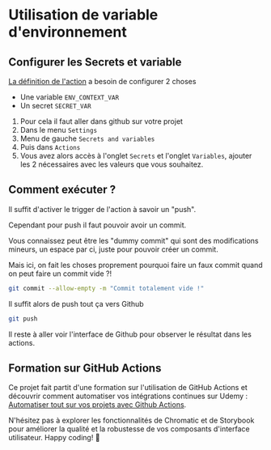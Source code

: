# Utilisation de variable d'environnement

## Configurer les Secrets et variable
[La définition de l'action](./.github/workflows/env-var.yaml) a besoin de configurer 2 choses


* Une variable `ENV_CONTEXT_VAR`
* Un secret `SECRET_VAR`

1) Pour cela il faut aller dans github sur votre projet
2) Dans le menu `Settings`
3) Menu de gauche `Secrets and variables`
4) Puis dans `Actions`
5) Vous avez alors accès à l'onglet `Secrets` et l'onglet `Variables`, ajouter les 2 nécessaires avec les valeurs que vous souhaitez.


## Comment exécuter ?

Il suffit d'activer le trigger de l'action à savoir un "push". 

Cependant pour push il faut pouvoir avoir un commit.

Vous connaissez peut être les "dummy commit" qui sont des modifications mineurs, un espace par ci, juste pour pouvoir créer un commit.


Mais ici, on fait les choses proprement pourquoi faire un faux commit quand on peut faire un commit vide ?!

```bash
git commit --allow-empty -m "Commit totalement vide !"
```

Il suffit alors de push tout ça vers Github

```bash
git push
```

Il reste à aller voir l'interface de Github pour observer le résultat dans les actions.

## Formation sur GitHub Actions

Ce projet fait partit d'une formation sur l'utilisation de GitHub Actions et découvrir comment automatiser vos intégrations continues sur Udemy : [Automatiser tout sur vos projets avec Github Actions](https://www.udemy.com/course/automatiser-tout-sur-vos-projets-avec-github-actions/?referralCode=268A353A1CAE10611EBD).

N'hésitez pas à explorer les fonctionnalités de Chromatic et de Storybook pour améliorer la qualité et la robustesse de vos composants d'interface utilisateur. Happy coding! 🚀